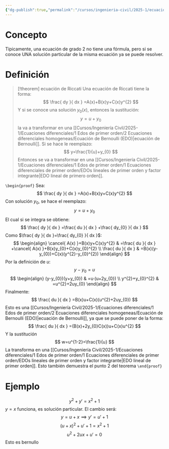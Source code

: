 ```yaml
---
{"dg-publish":true,"permalink":"/cursos/ingenieria-civil/2025-1/ecuaciones-diferenciales/1-edos-de-primer-orden/2-ecuaciones-diferenciales-homogeneas/ecuacion-de-ricatti/","tags":["ExMAT1640"]}
---
```


# Concepto
Típicamente, una ecuación de grado $2$ no tiene una fórmula, pero si se conoce UNA solución particular de la misma ecuación ya se puede resolver. 
# Definición

> [!theorem] ecuación de Riccati
> Una ecuación de Riccati tiene la forma:
> $$
> \frac{ dy }{ dx } =A(x)+B(x)y+C(x)y^{2}
> $$
> Y si se conoce una solución $y_{0}(x)$, entonces la sustitución:
> $$
> y=u+y_{0}
> $$
> la va a transformar en una [[Cursos/Ingeniería Civil/2025-1/Ecuaciones diferenciales/1 Edos de primer orden/2 Ecuaciones diferenciales homogeneas/Ecuación de Bernoulli (EDO)\|ecuación de Bernoulli]].
> Si se hace le reemplazo:
> $$
> y=\frac{1}{u}+y_{0}
> $$
> Entonces se va a transformar en una [[Cursos/Ingeniería Civil/2025-1/Ecuaciones diferenciales/1 Edos de primer orden/1 Ecuaciones diferenciales de primer orden/EDOs lineales de primer orden y factor integrante\|EDO lineal de primero orden]].

`\begin{proof}`
Sea:
$$
\frac{ dy }{ dx } =A(x)+B(x)y+C(x)y^{2}
$$
Con solución $y_{0}$, se hace el reemplazo:
$$
y=u+y_{0}
$$
El cual si se integra se obtiene:
$$
\frac{ dy }{ dx } =\frac{ du }{ dx } +\frac{ dy_{0} }{ dx } 
$$
Como $\frac{ dy }{ dx }=\frac{ dy_{0} }{ dx }$:
$$
\begin{align}
\cancel{ A(x) }+B(x)y+C(x)y^{2}  & =\frac{ du }{ dx } +\cancel{ A(x) }+B(x)y_{0}+C(x)y_{0}^{2} \\
\frac{ du }{ dx }  & =B(x)(y-y_{0})+C(x)(y^{2}-y_{0}^{2})
\end{align}
$$
Por la definición de $u$:
$$
y-y_{0}=u
$$
$$
\begin{align}
(y-y_{0})(y+y_{0}) & =u·(u+2y_{0}) \\
y^{2}+y_{0}^{2} & =u^{2}+2uy_{0}
\end{align}
$$
Finalmente:
$$
\frac{ du }{ dx } =B(x)u+C(x)(u^{2}+2uy_{0})
$$
Esto es una [[Cursos/Ingeniería Civil/2025-1/Ecuaciones diferenciales/1 Edos de primer orden/2 Ecuaciones diferenciales homogeneas/Ecuación de Bernoulli (EDO)\|ecuación de Bernoulli]], ya que se puede poner de la forma:
$$
\frac{ du }{ dx } =(B(x)+2y_{0}C(x))u+C(x)u^{2}
$$
Y la sustitución
$$
w=u^{1-2}=\frac{1}{u}
$$
La transforma en una [[Cursos/Ingeniería Civil/2025-1/Ecuaciones diferenciales/1 Edos de primer orden/1 Ecuaciones diferenciales de primer orden/EDOs lineales de primer orden y factor integrante\|EDO lineal de primer orden]].
Esto también demuestra el punto 2 del teorema
`\end{proof}`
# Ejemplo
$$
y^{2}+y'=x^{2}+1
$$
$y=x$ funciona, es solución particular.
El cambio será:
$$
y=u+x\implies y'=u'+1
$$
$$
(u+x)^{2}+u'+1=x^{2}+1
$$
$$
u^{2}+2ux+u'=0
$$
Esto es bernullo

